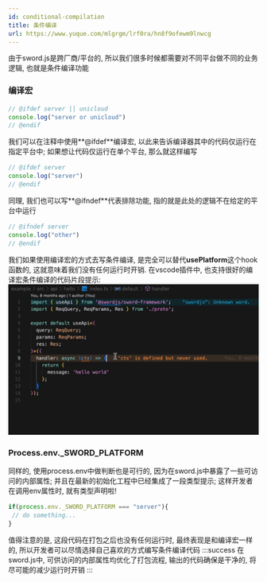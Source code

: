 ```yaml
---
id: conditional-compilation
title: 条件编译
url: https://www.yuque.com/mlgrgm/lrf0ra/hn8f9ofewm9lnwcg
---
```


由于sword.js是跨厂商/平台的, 所以我们很多时候都需要对不同平台做不同的业务逻辑, 也就是条件编译功能 <a name="xxaQv"></a>

### 编译宏

```typescript
// @ifdef server || unicloud
console.log("server or unicloud")
// @endif
```

我们可以在注释中使用**@ifdef**编译宏, 以此来告诉编译器其中的代码仅运行在指定平台中; 如果想让代码仅运行在单个平台, 那么就这样编写

```typescript
// @ifdef server
console.log("server")
// @endif
```

同理, 我们也可以写**@ifndef**代表排除功能, 指的就是此处的逻辑不在给定的平台中运行

```typescript
// @ifndef server
console.log("other")
// @endif
```

我们如果使用编译宏的方式去写条件编译, 是完全可以替代**usePlatform**这个hook函数的, 这就意味着我们没有任何运行时开销.&#x20;
在vscode插件中, 也支持很好的编译宏条件编译的代码片段提示:
![i4qah-4qds2.gif](../assets/hn8f9ofewm9lnwcg/1676294296038-cb4eb049-4d45-49b7-9642-91bf1c25ca1a.gif) <a name="f7xPx"></a>

### Process.env.\_SWORD\_PLATFORM

同样的, 使用process.env中做判断也是可行的, 因为在sword.js中暴露了一些可访问的内部属性; 并且在最新的初始化工程中已经集成了一段类型提示; 这样开发者在调用env属性时, 就有类型声明啦!

```typescript
if(process.env._SWORD_PLATFORM === "server"){
 // do something...
}
```

值得注意的是, 这段代码在打包之后也没有任何运行时, 最终表现是和编译宏一样的, 所以开发者可以尽情选择自己喜欢的方式编写条件编译代码
:::success
在sword.js中, 可供访问的内部属性均优化了打包流程, 输出的代码确保是干净的, 将尽可能的减少运行时开销
:::
